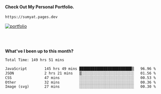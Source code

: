#### Check Out My Personal Portfolio.
````bash
https://sumyat.pages.dev
````

<a href='https://sumyat.pages.dev/'>
    <img src='https://github.com/sumyat-aung/sumyat-aung/assets/108873224/c9b4f2be-c585-4dd3-84e1-692c3854a6d8' alt='portfolio' align='center' />
</a>


<br />
<br />


<br />
<br />

**What've I been up to this month?**

<!--START_SECTION:waka-->

```txt
Total Time: 149 hrs 51 mins

JavaScript        145 hrs 49 mins ████████████████████████▒   96.96 %
JSON              2 hrs 21 mins   ▒░░░░░░░░░░░░░░░░░░░░░░░░   01.56 %
CSS               47 mins         ░░░░░░░░░░░░░░░░░░░░░░░░░   00.53 %
Other             32 mins         ░░░░░░░░░░░░░░░░░░░░░░░░░   00.36 %
Image (svg)       27 mins         ░░░░░░░░░░░░░░░░░░░░░░░░░   00.30 %
```

<!--END_SECTION:waka-->




